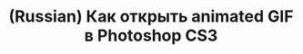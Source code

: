 ---
layout: default
category: mega
lang: en
title: (Russian) Как открыть animated GIF в Photoshop CS3
slug: animated-gif-and-ps-cs3
tags: adobe baka-baka design 
postid: 450
translated: no
---